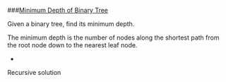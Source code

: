 ###[Minimum Depth of Binary Tree](http://leetcode.com/onlinejudge#question_111)

Given a binary tree, find its minimum depth.

The minimum depth is the number of nodes along the shortest path from the root node down to the nearest leaf node.

-

Recursive solution